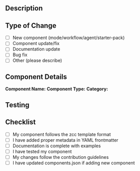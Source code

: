 ## Description
<!-- Describe your changes -->

## Type of Change
- [ ] New component (mode/workflow/agent/starter-pack)
- [ ] Component update/fix
- [ ] Documentation update
- [ ] Bug fix
- [ ] Other (please describe)

## Component Details
**Component Name:**
**Component Type:**
**Category:**

## Testing
<!-- How has this been tested? -->

## Checklist
- [ ] My component follows the zcc template format
- [ ] I have added proper metadata in YAML frontmatter
- [ ] Documentation is complete with examples
- [ ] I have tested my component
- [ ] My changes follow the contribution guidelines
- [ ] I have updated components.json if adding new component